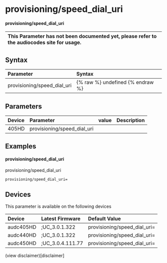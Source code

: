 ﻿---
description: provisioning/speed_dial_uri
search: false
---

# provisioning/speed_dial_uri

#### provisioning/speed_dial_uri


| This Parameter has not been documented yet, please refer to the audiocodes site for usage.  |
| :--- |

## Syntax
| Parameter | Syntax |
| :--- | :--- |
|provisioning/speed_dial_uri | {% raw %} undefined {% endraw %} |

## Parameters
|Device|Parameter|value|Description|
|:---|:---|:---|:---|
| 405HD | provisioning/speed_dial_uri |  |  |

## Examples
#### provisioning/speed_dial_uri

provisioning/speed_dial_uri

```
provisioning/speed_dial_uri=
```

## Devices
This parameter is available on the following devices

| Device | Latest Firmware | Default Value |
|:---|:---|:---|
| audc405HD | ;UC_3.0.1.322 | provisioning/speed_dial_uri= 
| audc440HD | ;UC_3.0.1.322 | provisioning/speed_dial_uri= 
| audc450HD | ;UC_3.0.4.111.77 | provisioning/speed_dial_uri= 

(view disclaimer)[disclaimer]
